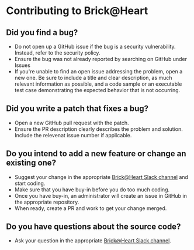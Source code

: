 # Contributing to Brick@Heart

## Did you find a bug?

- Do not open up a GitHub issue if the bug is a security vulnerability. Instead, refer to the security policy.
- Ensure the bug was not already reported by searching on GitHub under Issues
- If you're unable to find an open issue addressing the problem, open a new one. Be sure to include a title and clear description, as much relevant information as possible, and a code sample or an executable test case demonstrating the expected behavior that is not occurring.

## Did you write a patch that fixes a bug?

- Open a new GitHub pull request with the patch.
- Ensure the PR description clearly describes the problem and solution. Include the relevenat issue number if applicable.

## Do you intend to add a new feature or change an existing one?

- Suggest your change in the appropriate [Brick@Heart Slack channel](https://brickatheart.slack.com) and start coding.
- Make sure that you have buy-in before you do too much coding.
- Once you have buy-in, an administrator will create an issue in GitHub in the appropriate repository.
- When ready, create a PR and work to get your change merged.

## Do you have questions about the source code?

- Ask your question in the appropriate [Brick@Heart Slack channel](https://brickatheart.slack.com).